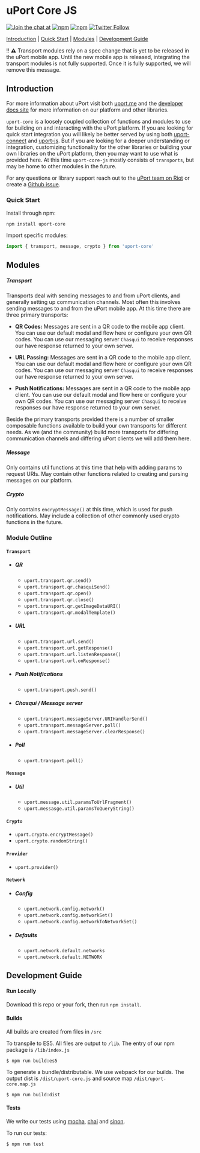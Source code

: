 # uPort Core JS

[![Join the chat at](https://img.shields.io/badge/Riot-Join%20chat-green.svg)](https://chat.uport.me/#/login)
[![npm](https://img.shields.io/npm/dt/uport-core.svg)](https://www.npmjs.com/package/uport-core)
[![npm](https://img.shields.io/npm/v/uport-core.svg)](https://www.npmjs.com/package/uport-core)
[![Twitter Follow](https://img.shields.io/twitter/follow/uport_me.svg?style=social&label=Follow)](https://twitter.com/uport_me)

[Introduction](#introduction) | [Quick Start](#quick-start) | [Modules](#modules) | [Development Guide](#development-guide)

:bangbang: :warning: Transport modules rely on a spec change that is yet to be released in the uPort mobile app. Until the new mobile app is released, integrating the transport modules is not fully supported. Once it is fully supported, we will remove this message.

## <a name="introduction"></a> Introduction

For more information about uPort visit both [uport.me](https://www.uport.me) and the [developer docs site](http://developer.uport.me) for more information on our platform and other libraries.

`uport-core` is a loosely coupled collection of functions and modules to use for building on and interacting with the uPort platform. If you are looking for quick start integration you will likely be better served by using both [uport-connect](https://github.com/uport-project/uport-connect) and [uport-js](https://github.com/uport-project/uport-js). But if you are looking for a deeper understanding or integration, customizing functionality for the other libraries or building your own libraries on the uPort platform, then you may want to use what is provided here. At this time `uport-core-js` mostly consists of `transports`, but may be home to other modules in the future.

For any questions or library support reach out to the [uPort team on Riot](https://chat.uport.me/#/login) or create a [Github issue](https://github.com/uport-project/uport-core-js/issues).

### <a name="quick-start"></a> Quick Start

Install through npm:

```shell
npm install uport-core
```
Import specific modules:

```javascript
import { transport, message, crypto } from 'uport-core'
```

## <a name="modules"></a> Modules

##### Transport

Transports deal with sending messages to and from uPort clients, and generally setting up communication channels. Most often this involves sending messages to and from the uPort mobile app. At this time there are three primary transports:

- **QR Codes:** Messages are sent in a QR code to the mobile app client. You can use our default modal and flow here or configure your own QR codes. You can use our messaging server `Chasqui` to receive responses our have response returned to your own server.

- **URL Passing:** Messages are sent in a QR code to the mobile app client. You can use our default modal and flow here or configure your own QR codes. You can use our messaging server `Chasqui` to receive responses our have response returned to your own server.

- **Push Notifications:** Messages are sent in a QR code to the mobile app client. You can use our default modal and flow here or configure your own QR codes. You can use our messaging server `Chasqui` to receive responses our have response returned to your own server.

Beside the primary transports provided there is a number of smaller composable functions available to build your own transports for different needs. As we (and the community) build more transports for differing communication channels and differing uPort clients we will add them here.

##### Message

Only contains util functions at this time that help with adding params to request URIs. May contain other functions related to creating and parsing messages on our platform.

##### Crypto

Only contains `encryptMessage()` at this time, which is used for push notifications. May include a collection of other commonly used crypto functions in the future.

### Module Outline

#### `Transport`

- ##### QR

    - `uport.transport.qr.send()`
    - `uport.transport.qr.chasquiSend()`
    - `uport.transport.qr.open()`
    - `uport.transport.qr.close()`
    - `uport.transport.qr.getImageDataURI()`
    - `uport.transport.qr.modalTemplate()`

- ##### URL

    - `uport.transport.url.send()`
    - `uport.transport.url.getResponse()`
    - `uport.transport.url.listenResponse()`
    - `uport.transport.url.onResponse()`

- ##### Push Notifications

    - `uport.transport.push.send()`

- ##### Chasqui / Message server

    - `uport.transport.messageServer.URIHandlerSend()`
    - `uport.transport.messageServer.poll()`
    - `uport.transport.messageServer.clearResponse()`

- ##### Poll

    - `uport.transport.poll()`

#### `Message`

  - ##### Util

    - `uport.message.util.paramsToUrlFragment()`
    - `uport.messasge.util.paramsToQueryString()`

#### `Crypto`

  - `uport.crypto.encryptMessage()`
  - `uport.crypto.randomString()`

#### `Provider`

  - `uport.provider()`

#### `Network`

  - ##### Config

    - `uport.network.config.network()`
    - `uport.network.config.networkSet()`
    - `uport.network.config.networkToNetworkSet()`

  - ##### Defaults

    - `uport.network.default.networks`
    - `uport.network.default.NETWORK`

## <a name="development-guide"></a> Development Guide

#### Run Locally

Download this repo or your fork, then run `npm install`.

#### <a name="build"></a> Builds

All builds are created from files in `/src`

To transpile to ES5. All files are output to `/lib`. The entry of our npm package is `/lib/index.js`

```shell
$ npm run build:es5
```

To generate a bundle/distributable. We use webpack for our builds. The output dist is `/dist/uport-core.js` and source map `/dist/uport-core.map.js`

```shell
$ npm run build:dist
```

#### <a name="test"></a> Tests

We write our tests using [mocha](http://mochajs.org), [chai](http://chaijs.com) and [sinon](http://sinonjs.org).

To run our tests:

```shell
$ npm run test
```
